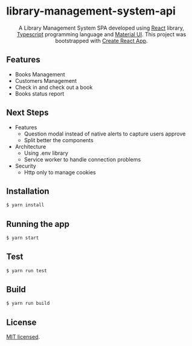 # library-management-system-api
<p align="center">A Library Management System SPA developed using <a href="https://reactjs.org/" target="_blank">React</a> library, <a href="https://nestjs.com/" target="_blank">Typescript</a> programming language and <a href="https://mui.com/" target="_blank">Material UI</a>. This project was bootstrapped with <a href="https://github.com/facebook/create-react-app" target="_blank">Create React App</a>.
</p>

## Features
* Books Management
* Customers Management
* Check in and check out a book
* Books status report

## Next Steps
- Features
  - Question modal instead of native alerts to capture users approve
  - Split better the components
- Architecture
  - Using .env library
  - Service worker to handle connection problems
- Security
  - Http only to manage cookies

## Installation

```bash
$ yarn install
```

## Running the app

```bash
$ yarn start
```

## Test

```bash
$ yarn run test
```

## Build

```bash
$ yarn run build
```

## License

[MIT licensed](LICENSE).
